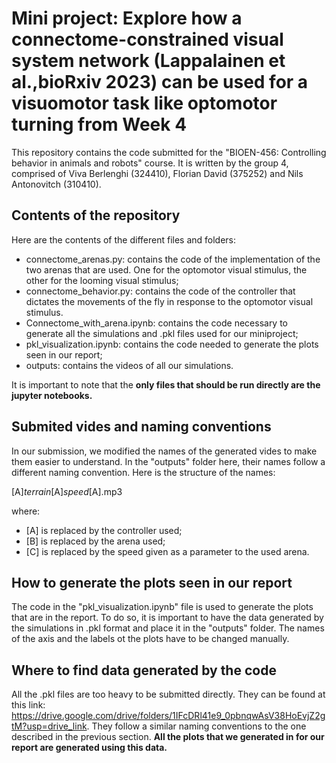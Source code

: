 # Mini project: Explore how a connectome-constrained visual system network (Lappalainen et al.,bioRxiv 2023) can be used for a visuomotor task like optomotor turning from Week 4
This repository contains the code submitted for the "BIOEN-456: Controlling behavior in animals and robots" course. It is written by the group 4, comprised of Viva Berlenghi (324410), Florian David (375252) and Nils Antonovitch (310410).

## Contents of the repository
Here are the contents of the different files and folders:

- connectome_arenas.py: contains the code of the implementation of the two arenas that are used. One for the optomotor visual stimulus, the other for the looming visual stimulus;
- connectome_behavior.py: contains the code of the controller that dictates the movements of the fly in response to the optomotor visual stimulus.
- Connectome_with_arena.ipynb: contains the code necessary to generate all the simulations and .pkl files used for our miniproject;
- pkl_visualization.ipynb: contains the code needed to generate the plots seen in our report;
- outputs: contains the videos of all our simulations.

It is important to note that the __only files that should be run directly are the jupyter notebooks.__

## Submited vides and naming conventions
In our submission, we modified the names of the generated vides to make them easier to understand. In the "outputs" folder here, their names follow a different naming convention. Here is the structure of the names:

[A]_terrain_[A]_speed_[A].mp3

where:

- [A] is replaced by the controller used;
- [B] is replaced by the arena used;
- [C] is replaced by the speed given as a parameter to the used arena.

## How to generate the plots seen in our report
The code in the "pkl_visualization.ipynb" file is used to generate the plots that are in the report. To do so, it is important to have the data generated by the simulations in .pkl format and place it in the "outputs" folder. The names of the axis and the labels ot the plots have to be changed manually.

## Where to find data generated by the code
All the .pkl files are too heavy to be submitted directly. They can be found at this link: https://drive.google.com/drive/folders/1IFcDRl41e9_0pbnqwAsV38HoEvjZ2gtM?usp=drive_link. They follow a similar naming conventions to the one described in the previous section. __All the plots that we generated in for our report are generated using this data.__
